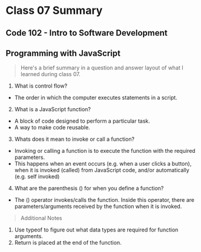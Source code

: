 # Class 07 Summary
## Code 102 - Intro to Software Development
## Programming with JavaScript
> Here's a brief summary in a question and answer layout of what I learned during class 07.

1. What is control flow?
* The order in which the computer executes statements in a script.
2. What is a JavaScript function?
* A block of code designed to perform a particular task.
* A way to make code reusable.
3. Whats does it mean to invoke or call a function?
* Invoking or calling a function is to execute the function with the required parameters.
* This happens when an event occurs (e.g. when a user clicks a button), when it is invoked (called) from JavaScript code, and/or automatically (e.g. self invoked)
4. What are the parenthesis () for when you define a function?
* The () operator invokes/calls the function. Inside this operator, there are parameters/arguments received by the function when it is invoked.

> Additional Notes
1. Use typeof to figure out what data types are required for function arguments.
2. Return is placed at the end of the function. 

